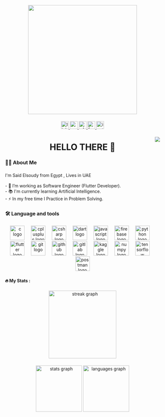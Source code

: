 <div align="center">
  <img height="354" src="https://i.pinimg.com/564x/cb/92/5a/cb925a81719f733d4ba03af81fce634d.jpg"  />
</div>

###

<div align="center">
  <a href="https://www.linkedin.com/in/elsoudy10/" target="_blank">
    <img src="https://img.shields.io/static/v1?message=LinkedIn&logo=linkedin&label=&color=0077B5&logoColor=white&labelColor=&style=for-the-badge" height="25" alt="linkedin logo"  />
  </a>
  <a href="https://mail.google.com/mail/u/0/?tab=rm&ogbl#inbox" target="_blank">
    <img src="https://img.shields.io/static/v1?message=Gmail&logo=gmail&label=&color=D14836&logoColor=white&labelColor=&style=for-the-badge" height="25" alt="gmail logo"  />
  </a>
  <a href="https://wa.me/+971551901259" target="_blank">
    <img src="https://img.shields.io/static/v1?message=Whatsapp&logo=whatsapp&label=&color=25D366&logoColor=white&labelColor=&style=for-the-badge" height="25" alt="whatsapp logo"  />
  </a>
  <a href="https://www.facebook.com/S.Elsoudy10/" target="_blank">
    <img src="https://img.shields.io/static/v1?message=Facebook&logo=facebook&label=&color=1877F2&logoColor=white&labelColor=&style=for-the-badge" height="25" alt="facebook logo"  />
  </a>
  <a href="https://www.instagram.com/_soudy_jr/" target="_blank">
    <img src="https://img.shields.io/static/v1?message=Instagram&logo=instagram&label=&color=E4405F&logoColor=white&labelColor=&style=for-the-badge" height="25" alt="instagram logo"  />
  </a>
</div>

###

<img align="right" src="https://visitor-badge.laobi.icu/badge?page_id=elsoudy222.elsoudy222&"  />

###

<h1 align="center">HELLO THERE 👋</h1>

###

<h3 align="left">👩‍💻  About Me</h3>

###

<p align="left">I'm Said Elsoudy from Egypt , Lives in UAE<br><br>- 🔭 I’m working as Software Engineer (Flutter Developer).<br>- 📚 I'm currently learning Artificial Intelligence.<br>- ⚡ In my free time I Practice in Problem Solving.</p>

###

<h3 align="left">🛠 Language and tools</h3>

###

<div align="center">
  <img src="https://skillicons.dev/icons?i=c" height="47" alt="c logo"  />
  <img width="13" />
  <img src="https://skillicons.dev/icons?i=cpp" height="47" alt="cplusplus logo"  />
  <img width="13" />
  <img src="https://skillicons.dev/icons?i=cs" height="47" alt="csharp logo"  />
  <img width="13" />
  <img src="https://skillicons.dev/icons?i=dart" height="47" alt="dart logo"  />
  <img width="13" />
  <img src="https://skillicons.dev/icons?i=js" height="47" alt="javascript logo"  />
  <img width="13" />
  <img src="https://skillicons.dev/icons?i=firebase" height="47" alt="firebase logo"  />
  <img width="13" />
  <img src="https://skillicons.dev/icons?i=py" height="47" alt="python logo"  />
  <img width="13" />
  <img src="https://skillicons.dev/icons?i=flutter" height="47" alt="flutter logo"  />
  <img width="13" />
  <img src="https://skillicons.dev/icons?i=git" height="47" alt="git logo"  />
  <img width="13" />
  <img src="https://skillicons.dev/icons?i=github" height="47" alt="github logo"  />
  <img width="13" />
  <img src="https://skillicons.dev/icons?i=gitlab" height="47" alt="gitlab logo"  />
  <img width="13" />
  <img src="https://cdn.jsdelivr.net/gh/devicons/devicon/icons/kaggle/kaggle-original.svg" height="47" alt="kaggle logo"  />
  <img width="13" />
  <img src="https://cdn.jsdelivr.net/gh/devicons/devicon/icons/numpy/numpy-original.svg" height="47" alt="numpy logo"  />
  <img width="13" />
  <img src="https://skillicons.dev/icons?i=tensorflow" height="47" alt="tensorflow logo"  />
  <img width="13" />
  <img src="https://skillicons.dev/icons?i=postman" height="47" alt="postman logo"  />
</div>

###

<h4 align="left">🔥   My Stats :</h4>

###

<div align="center">
  <img src="https://streak-stats.demolab.com?user=elsoudy222&locale=en&mode=daily&theme=dark&hide_border=false&border_radius=5&order=3" height="220" alt="streak graph"  />
</div>


###

<div align="center">
  <img src="https://github-readme-stats.vercel.app/api?username=elsoudy222&hide_title=false&hide_rank=false&show_icons=true&include_all_commits=true&count_private=true&disable_animations=false&theme=dracula&locale=en&hide_border=false&order=1" height="150" alt="stats graph"  />
  <img src="https://github-readme-stats.vercel.app/api/top-langs?username=elsoudy222&locale=en&hide_title=false&layout=compact&card_width=320&langs_count=5&theme=dracula&hide_border=false&order=2" height="150" alt="languages graph"  />
</div>

###
